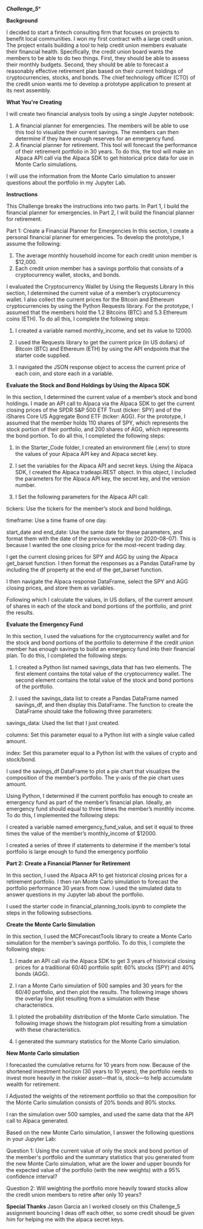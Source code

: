 ***Challenge_5****


**Background**


I decided to start a fintech consulting firm that focuses on projects to benefit local communities. I  won my first contract with a large credit union. The project entails building a tool to help credit union members evaluate their financial health. Specifically, the credit union board wants the members to be able to do two things. First, they should be able to assess their monthly budgets. Second, they should be able to forecast a reasonably effective retirement plan based on their current holdings of cryptocurrencies, stocks, and bonds. The chief technology officer (CTO) of the credit union wants me to develop a prototype application to present at its next assembly.

**What You're Creating**


I will create two financial analysis tools by using a single Jupyter notebook:
1. A financial planner for emergencies. The members will be able to use this tool to visualize their current savings. The members can then determine if they have    enough reserves for an emergency fund.
2. A financial planner for retirement. This tool will forecast the performance of their retirement portfolio in 30 years. To do this, the tool will make an          Alpaca API call via the Alpaca SDK to get historical price data for use in Monte Carlo simulations.

I will use the information from the Monte Carlo simulation to answer questions about the portfolio in my Jupyter Lab.

**Instructions**


This Challenge breaks the instructions into two parts. In Part 1, I build the financial planner for emergencies. In Part 2, I will build the financial planner for retirement.

Part 1: Create a Financial Planner for Emergencies
In this section, I create a personal financial planner for emergencies. To develop the prototype, I  assume the following:
1. The average monthly household income for each credit union member is $12,000.
2. Each credit union member has a savings portfolio that consists of a cryptocurrency wallet, stocks, and bonds.

I evaluated the Cryptocurrency Wallet by Using the Requests Library
In this section, I determined the current value of a member’s cryptocurrency wallet. I also collect the current prices for the Bitcoin and Ethereum cryptocurrencies by using the Python Requests library. For the prototype, I assumed that the members hold the 1.2 Bitcoins (BTC) and 5.3 Ethereum coins (ETH). To do all this, I complete the following steps:

1. I created a variable named monthly_income, and set its value to 12000.

2. I used the Requests library to get the current price (in US dollars) of Bitcoin (BTC) and Ethereum (ETH) by using the API endpoints that the starter code supplied.

3. I navigated the JSON response object to access the current price of each coin, and store each in a variable.



**Evaluate the Stock and Bond Holdings by Using the Alpaca SDK**

In this section, I determined the current value of a member’s stock and bond holdings. I made an API call to Alpaca via the Alpaca SDK to get the current closing prices of the SPDR S&P 500 ETF Trust (ticker: SPY) and of the iShares Core US Aggregate Bond ETF (ticker: AGG). For the prototype, I assumed that the member holds 110 shares of SPY, which represents the stock portion of their portfolio, and 200 shares of AGG, which represents the bond portion. To do all this,  I completed the following steps:

1. In the Starter_Code folder, I created an environment file (.env) to store the values of your Alpaca API key and Alpaca secret key.

2. I set the variables for the Alpaca API and secret keys. Using the Alpaca SDK, I created the Alpaca tradeapi.REST object. In this object, I included the parameters for the Alpaca API key, the secret key, and the version number.

3. I Set the following parameters for the Alpaca API call:

tickers: Use the tickers for the member’s stock and bond holdings.

timeframe: Use a time frame of one day.

start_date and end_date: Use the same date for these parameters, and format them with the date of the previous weekday (or 2020-08-07). This is because I wanted the one closing price for the most-recent trading day.

I get the current closing prices for SPY and AGG by using the Alpaca get_barset function. I then format the responses as a Pandas DataFrame by including the df property at the end of the get_barset function.

I then navigate the Alpaca response DataFrame, select the SPY and AGG closing prices, and store them as variables.

Following which I calculate the values, in US dollars, of the current amount of shares in each of the stock and bond portions of the portfolio, and print the results.

**Evaluate the Emergency Fund**


In this section, I used the valuations for the cryptocurrency wallet and for the stock and bond portions of the portfolio to determine if the credit union member has enough savings to build an emergency fund into their financial plan. To do this,  I completed the following steps:

1. I created a Python list named savings_data that has two elements. The first element contains the total value of the cryptocurrency wallet. The second element contains the total value of the stock and bond portions of the portfolio.

2. I used the savings_data list to create a Pandas DataFrame named savings_df, and then display this DataFrame. The function to create the DataFrame should take the following three parameters:

savings_data: Used the list that I just created.

columns: Set this parameter equal to a Python list with a single value called amount.

index: Set this parameter equal to a Python list with the values of crypto and stock/bond.

I used the savings_df DataFrame to plot a pie chart that visualizes the composition of the member’s portfolio. The y-axis of the pie chart uses amount. 

Using Python, I determined if the current portfolio has enough to create an emergency fund as part of the member’s financial plan. Ideally, an emergency fund should equal to three times the member’s monthly income. To do this, I implemented the following steps:

I created a variable named emergency_fund_value, and set it equal to three times the value of the member’s monthly_income of $12000. 

I created a series of three if statements to determine if the member’s total portfolio is large enough to fund the emergency portfolio



**Part 2: Create a Financial Planner for Retirement**


In this section, I used the Alpaca API to get historical closing prices for a retirement portfolio. I then ran Monte Carlo simulation to forecast the portfolio performance 30 years from now. I used the simulated data to answer questions in my Jupyter lab about the portfolio.

I used the starter code in financial_planning_tools.ipynb to complete the steps in the following subsections.

**Create the Monte Carlo Simulation**

In this section, I used the MCForecastTools library to create a Monte Carlo simulation for the member’s savings portfolio. To do this, I complete the following steps:

1. I made an API call via the Alpaca SDK to get 3 years of historical closing prices for a traditional 60/40 portfolio split: 60% stocks (SPY) and 40% bonds (AGG).

2. I ran a Monte Carlo simulation of 500 samples and 30 years for the 60/40 portfolio, and then plot the results. The following image shows the overlay line plot resulting from a simulation with these characteristics. 


3. I ploted the probability distribution of the Monte Carlo simulation. The following image shows the histogram plot resulting from a simulation with these characteristics.


4. I generated the summary statistics for the Monte Carlo simulation.


**New Monte Carlo simulation**

I forecasted the cumulative returns for 10 years from now. Because of the shortened investment horizon (30 years to 10 years), the portfolio needs to invest more heavily in the riskier asset—that is, stock—to help accumulate wealth for retirement.

I Adjusted the weights of the retirement portfolio so that the composition for the Monte Carlo simulation consists of 20% bonds and 80% stocks.

I ran the simulation over 500 samples, and used the same data that the API call to Alpaca generated.

Based on the new Monte Carlo simulation, I answer the following questions in your Jupyter Lab:

Question 1: Using the current value of only the stock and bond portion of the member's portfolio and the summary statistics that you generated from the new Monte Carlo simulation, what are the lower and upper bounds for the expected value of the portfolio (with the new weights) with a 95% confidence interval?

Question 2: Will weighting the portfolio more heavily toward stocks allow the credit union members to retire after only 10 years?

**Special Thanks**
Jason Garcia an I worked closely on this Challenge_5 assignment bouncing I deas off each other, so some credit shoudl be given him for helping me with the alpaca secret keys.


